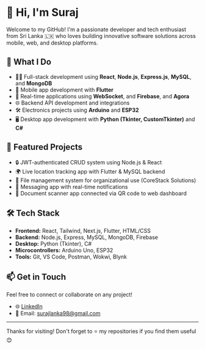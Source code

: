 # 👋 Hi, I'm Suraj

Welcome to my GitHub! I'm a passionate developer and tech enthusiast from Sri Lanka 🇱🇰 who loves building innovative software solutions across mobile, web, and desktop platforms.

## 🚀 What I Do
- 🧑‍💻 Full-stack development using **React**, **Node.js**, **Express.js**, **MySQL**, and **MongoDB**
- 📱 Mobile app development with **Flutter**
- 💬 Real-time applications using **WebSocket**, and **Firebase**, and **Agora**
- 🌐 Backend API development and integrations
- 🛠️ Electronics projects using **Arduino** and **ESP32**
- 🖥️ Desktop app development with **Python (Tkinter, CustomTkinter)** and **C#**

## 📌 Featured Projects
- 🔒 JWT-authenticated CRUD system using Node.js & React
- 🌍 Live location tracking app with Flutter & MySQL backend
- 📂 File management system for organizational use (CoreStack Solutions)
- 📨 Messaging app with real-time notifications
- 📸 Document scanner app connected via QR code to web dashboard

## 🛠️ Tech Stack
- **Frontend:** React, Tailwind, Next.js, Flutter, HTML/CSS
- **Backend:** Node.js, Express, MySQL, MongoDB, Firebase
- **Desktop:** Python (Tkinter), C#
- **Microcontrollers:** Arduino Uno, ESP32
- **Tools:** Git, VS Code, Postman, Wokwi, Blynk

## 📫 Get in Touch
Feel free to connect or collaborate on any project!

- 🌐 [LinkedIn](https://lk.linkedin.com/in/suraj-sachintha-5b8574266)
- 📧 Email: surajlanka98@gmail.com

---

Thanks for visiting! Don't forget to ⭐ my repositories if you find them useful 😊
